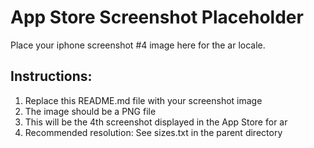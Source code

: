# App Store Screenshot Placeholder

Place your iphone screenshot #4 image here for the ar locale.

## Instructions:
1. Replace this README.md file with your screenshot image
2. The image should be a PNG file
3. This will be the 4th screenshot displayed in the App Store for ar
4. Recommended resolution: See sizes.txt in the parent directory
